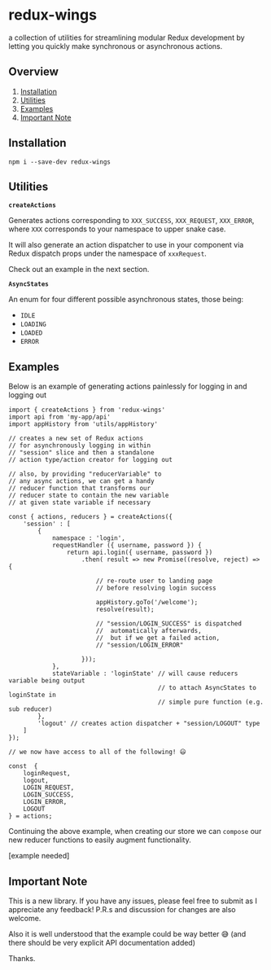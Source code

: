 # redux-wings

a collection of utilities for streamlining modular Redux development by letting you quickly make synchronous or asynchronous actions.


## Overview

1. [Installation](#installation)
2. [Utilities](#utils)
3. [Examples](#examples)
4. [Important Note](#important-note)


## Installation

```
npm i --save-dev redux-wings
```

## Utilities

**`createActions`** 

Generates actions corresponding to `XXX_SUCCESS`, `XXX_REQUEST`, `XXX_ERROR`, where `XXX` corresponds to your namespace to upper snake case. 

It will also generate an action dispatcher to use in your component via Redux dispatch props under the namespace of `xxxRequest`. 

Check out an example in the next section.


**`AsyncStates`**

An enum for four different possible asynchronous states, those being:
- `IDLE`
- `LOADING` 
- `LOADED` 
- `ERROR`

## Examples

Below is an example of generating actions painlessly for
logging in and logging out

```
import { createActions } from 'redux-wings'
import api from 'my-app/api'
import appHistory from 'utils/appHistory'

// creates a new set of Redux actions
// for asynchronously logging in within
// "session" slice and then a standalone 
// action type/action creator for logging out

// also, by providing "reducerVariable" to
// any async actions, we can get a handy
// reducer function that transforms our
// reducer state to contain the new variable
// at given state variable if necessary

const { actions, reducers } = createActions({
    'session' : [
        {
            namespace : 'login',
            requestHandler ({ username, password }) {
                return api.login({ username, password })
                    .then( result => new Promise((resolve, reject) => {
                        
                        // re-route user to landing page
                        // before resolving login success

                        appHistory.goTo('/welcome');
                        resolve(result);

                        // "session/LOGIN_SUCCESS" is dispatched
                        //  automatically afterwards,
                        //  but if we get a failed action,
                        // "session/LOGIN_ERROR"

                    }));
            },
            stateVariable : 'loginState' // will cause reducers variable being output
                                         // to attach AsyncStates to loginState in
                                         // simple pure function (e.g. sub reducer)
        }, 
        'logout' // creates action dispatcher + "session/LOGOUT" type
    ]
});

// we now have access to all of the following! 😃

const  { 
    loginRequest,
    logout, 
    LOGIN_REQUEST,
    LOGIN_SUCCESS,
    LOGIN_ERROR,
    LOGOUT
} = actions;
```

Continuing the above example, when creating our store we can `compose` our
new reducer functions to easily augment functionality.

[example needed]

## Important Note

This is a new library. If you have any issues, please feel free to submit as I appreciate any feedback! P.R.s and discussion for changes are also welcome.

Also it is well understood that the example could be way better 😅 (and there should be very explicit API documentation added)

Thanks.